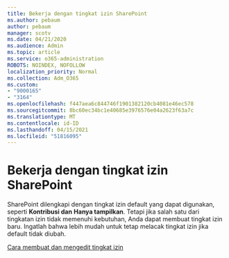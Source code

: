 ```yaml
---
title: Bekerja dengan tingkat izin SharePoint
ms.author: pebaum
author: pebaum
manager: scotv
ms.date: 04/21/2020
ms.audience: Admin
ms.topic: article
ms.service: o365-administration
ROBOTS: NOINDEX, NOFOLLOW
localization_priority: Normal
ms.collection: Adm_O365
ms.custom:
- "9000165"
- "3164"
ms.openlocfilehash: f447aea6c844746f1901382120cb4081e46ec578
ms.sourcegitcommit: 8bc60ec34bc1e40685e3976576e04a2623f63a7c
ms.translationtype: MT
ms.contentlocale: id-ID
ms.lasthandoff: 04/15/2021
ms.locfileid: "51816095"
---
```

# <a name="working-with-sharepoint-permission-levels"></a>Bekerja dengan tingkat izin SharePoint

SharePoint dilengkapi dengan tingkat izin default yang dapat digunakan, seperti **Kontribusi dan** **Hanya tampilkan**. Tetapi jika salah satu dari tingkatan izin tidak memenuhi kebutuhan, Anda dapat membuat tingkat izin baru. Ingatlah bahwa lebih mudah untuk tetap melacak tingkat izin jika default tidak diubah.

[Cara membuat dan mengedit tingkat izin](https://docs.microsoft.com/sharepoint/how-to-create-and-edit-permission-levels)